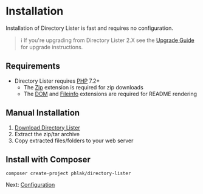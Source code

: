 # Installation

Installation of Directory Lister is fast and requires no configuration.

> ℹ️ If you're upgrading from Directory Lister 2.X see the [Upgrade Guide](https://github.com/DirectoryLister/DirectoryLister/wiki/Upgrade-Guide) for upgrade instructions.

## Requirements

* Directory Lister requires [PHP](https://www.php.net/) 7.2+
  * The [Zip](https://www.php.net/manual/en/book.zip.php) extension is required for zip downloads
  * The [DOM](https://www.php.net/en/dom) and [Fileinfo](https://www.php.net/manual/en/book.fileinfo.php) extensions are required for README rendering

## Manual Installation

1. [Download Directory Lister](https://www.directorylister.com)
2. Extract the zip/tar archive
3. Copy extracted files/folders to your web server

## Install with Composer

```text
composer create-project phlak/directory-lister
```

Next: [Configuration](https://github.com/DirectoryLister/DirectoryLister/wiki/Configuration)

